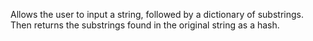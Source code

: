 Allows the user to input a string, followed by a dictionary of substrings. Then returns the substrings found in the original string as a hash.